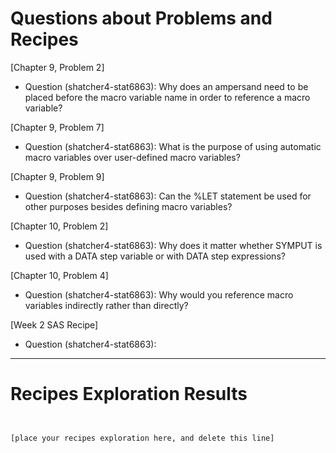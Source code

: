 
# Questions about Problems and Recipes



[Chapter 9, Problem 2]
* Question (shatcher4-stat6863): Why does an ampersand need to be placed before the macro variable name in order to reference a macro variable?



[Chapter 9, Problem 7]
* Question (shatcher4-stat6863): What is the purpose of using automatic macro variables over user-defined macro variables?



[Chapter 9, Problem 9]
* Question (shatcher4-stat6863): Can the %LET statement be used for other purposes besides defining macro variables?



[Chapter 10, Problem 2]
* Question (shatcher4-stat6863): Why does it matter whether SYMPUT is used with a DATA step variable or with DATA step expressions?



[Chapter 10, Problem 4]
* Question (shatcher4-stat6863): Why would you reference macro variables indirectly rather than directly?



[Week 2 SAS Recipe]
* Question (shatcher4-stat6863):



***



# Recipes Exploration Results



```


[place your recipes exploration here, and delete this line]



```
